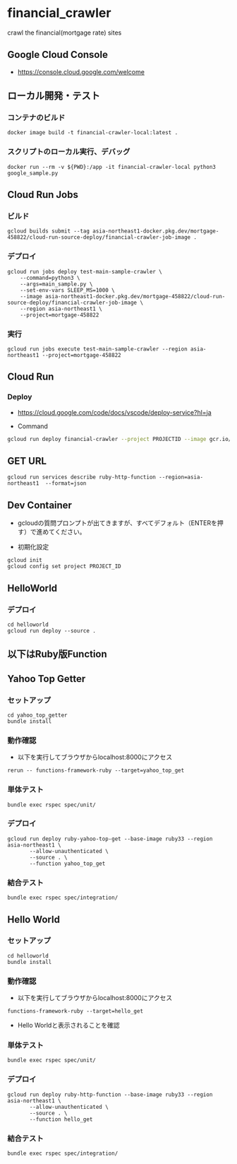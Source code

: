# financial_crawler

crawl the financial(mortgage rate) sites

## Google Cloud Console

- https://console.cloud.google.com/welcome

## ローカル開発・テスト

### コンテナのビルド

```shell
docker image build -t financial-crawler-local:latest .
```

### スクリプトのローカル実行、デバッグ

```shell
docker run --rm -v ${PWD}:/app -it financial-crawler-local python3 google_sample.py
```

## Cloud Run Jobs

### ビルド

```shell
gcloud builds submit --tag asia-northeast1-docker.pkg.dev/mortgage-458822/cloud-run-source-deploy/financial-crawler-job-image .
```

### デプロイ

```shell
gcloud run jobs deploy test-main-sample-crawler \
    --command=python3 \
    --args=main_sample.py \
    --set-env-vars SLEEP_MS=1000 \
    --image asia-northeast1-docker.pkg.dev/mortgage-458822/cloud-run-source-deploy/financial-crawler-job-image \
    --region asia-northeast1 \
    --project=mortgage-458822
```

### 実行

```shell
gcloud run jobs execute test-main-sample-crawler --region asia-northeast1 --project=mortgage-458822
```

## Cloud Run

### Deploy

- https://cloud.google.com/code/docs/vscode/deploy-service?hl=ja

- Command

```bash
gcloud run deploy financial-crawler --project PROJECTID --image gcr.io/PROJECTID/financial-crawler --client-name "Cloud Code for VS Code" --client-version 2.31.1 --platform managed --region asia-northeast1 --allow-unauthenticated --port 8080 --cpu 1 --memory 512Mi --concurrency 80 --timeout 300 --clear-env-vars
```

## GET URL

```
gcloud run services describe ruby-http-function --region=asia-northeast1  --format=json
```

## Dev Container

- gcloudの質問プロンプトが出てきますが、すべてデフォルト（ENTERを押す）で進めてください。

- 初期化設定
```
gcloud init
gcloud config set project PROJECT_ID
```


## HelloWorld

### デプロイ

```
cd helloworld
gcloud run deploy --source .
```



## 以下はRuby版Function

## Yahoo Top Getter

### セットアップ

```
cd yahoo_top_getter
bundle install
```

### 動作確認

- 以下を実行してブラウザからlocalhost:8000にアクセス

```
rerun -- functions-framework-ruby --target=yahoo_top_get
```

### 単体テスト

```
bundle exec rspec spec/unit/
```

### デプロイ

```
gcloud run deploy ruby-yahoo-top-get --base-image ruby33 --region asia-northeast1 \
       --allow-unauthenticated \
       --source . \
       --function yahoo_top_get
```

### 結合テスト

```
bundle exec rspec spec/integration/
```

## Hello World

### セットアップ

```
cd helloworld
bundle install
```

### 動作確認

- 以下を実行してブラウザからlocalhost:8000にアクセス

```
functions-framework-ruby --target=hello_get
```

- Hello Worldと表示されることを確認

### 単体テスト

```
bundle exec rspec spec/unit/
```

### デプロイ

```
gcloud run deploy ruby-http-function --base-image ruby33 --region asia-northeast1 \
       --allow-unauthenticated \
       --source . \
       --function hello_get
```

### 結合テスト

```
bundle exec rspec spec/integration/
```
